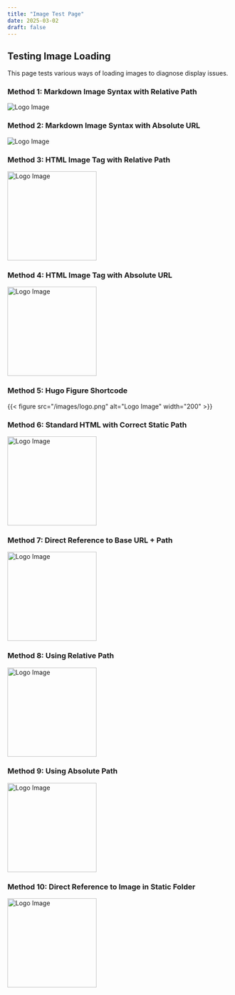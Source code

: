 ```yaml
---
title: "Image Test Page"
date: 2025-03-02
draft: false
---
```


## Testing Image Loading

This page tests various ways of loading images to diagnose display issues.

### Method 1: Markdown Image Syntax with Relative Path
![Logo Image](/images/logo.png)

### Method 2: Markdown Image Syntax with Absolute URL
![Logo Image](https://den-bogdanov.github.io/images/logo.png)

### Method 3: HTML Image Tag with Relative Path
<img src="/images/logo.png" alt="Logo Image" width="200">

### Method 4: HTML Image Tag with Absolute URL
<img src="https://den-bogdanov.github.io/images/logo.png" alt="Logo Image" width="200">

### Method 5: Hugo Figure Shortcode
{{< figure src="/images/logo.png" alt="Logo Image" width="200" >}}

### Method 6: Standard HTML with Correct Static Path
<img src="/images/logo.png" alt="Logo Image" width="200">

### Method 7: Direct Reference to Base URL + Path
<img src="https://den-bogdanov.github.io/images/logo.png" alt="Logo Image" width="200">

### Method 8: Using Relative Path
<img src="/images/logo.png" alt="Logo Image" width="200">

### Method 9: Using Absolute Path
<img src="https://den-bogdanov.github.io/images/logo.png" alt="Logo Image" width="200">

### Method 10: Direct Reference to Image in Static Folder
<img src="/images/logo.png" alt="Logo Image" width="200"> 